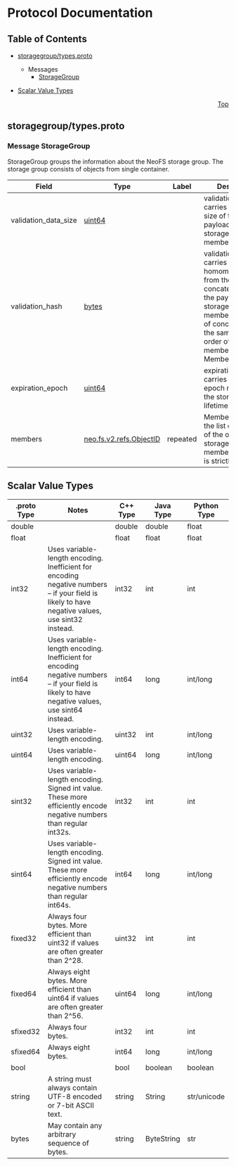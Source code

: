 # Protocol Documentation
<a name="top"></a>

## Table of Contents

- [storagegroup/types.proto](#storagegroup/types.proto)

  - Messages
    - [StorageGroup](#neo.fs.v2.storagegroup.StorageGroup)
    

- [Scalar Value Types](#scalar-value-types)



<a name="storagegroup/types.proto"></a>
<p align="right"><a href="#top">Top</a></p>

## storagegroup/types.proto


 <!-- end services -->


<a name="neo.fs.v2.storagegroup.StorageGroup"></a>

### Message StorageGroup
StorageGroup groups the information about the NeoFS storage group.
The storage group consists of objects from single container.


| Field | Type | Label | Description |
| ----- | ---- | ----- | ----------- |
| validation_data_size | [uint64](#uint64) |  | validation_data_size carries the total size of the payloads of the storage group members. |
| validation_hash | [bytes](#bytes) |  | validation_hash carries homomorphic hash from the concatenation of the payloads of the storage group members The order of concatenation is the same as the order of the members in the Members field. |
| expiration_epoch | [uint64](#uint64) |  | expiration_epoch carries last NeoFS epoch number of the storage group lifetime. |
| members | [neo.fs.v2.refs.ObjectID](#neo.fs.v2.refs.ObjectID) | repeated | Members carries the list of identifiers of the object storage group members. The list is strictly ordered. |

 <!-- end messages -->

 <!-- end enums -->



## Scalar Value Types

| .proto Type | Notes | C++ Type | Java Type | Python Type |
| ----------- | ----- | -------- | --------- | ----------- |
| <a name="double" /> double |  | double | double | float |
| <a name="float" /> float |  | float | float | float |
| <a name="int32" /> int32 | Uses variable-length encoding. Inefficient for encoding negative numbers – if your field is likely to have negative values, use sint32 instead. | int32 | int | int |
| <a name="int64" /> int64 | Uses variable-length encoding. Inefficient for encoding negative numbers – if your field is likely to have negative values, use sint64 instead. | int64 | long | int/long |
| <a name="uint32" /> uint32 | Uses variable-length encoding. | uint32 | int | int/long |
| <a name="uint64" /> uint64 | Uses variable-length encoding. | uint64 | long | int/long |
| <a name="sint32" /> sint32 | Uses variable-length encoding. Signed int value. These more efficiently encode negative numbers than regular int32s. | int32 | int | int |
| <a name="sint64" /> sint64 | Uses variable-length encoding. Signed int value. These more efficiently encode negative numbers than regular int64s. | int64 | long | int/long |
| <a name="fixed32" /> fixed32 | Always four bytes. More efficient than uint32 if values are often greater than 2^28. | uint32 | int | int |
| <a name="fixed64" /> fixed64 | Always eight bytes. More efficient than uint64 if values are often greater than 2^56. | uint64 | long | int/long |
| <a name="sfixed32" /> sfixed32 | Always four bytes. | int32 | int | int |
| <a name="sfixed64" /> sfixed64 | Always eight bytes. | int64 | long | int/long |
| <a name="bool" /> bool |  | bool | boolean | boolean |
| <a name="string" /> string | A string must always contain UTF-8 encoded or 7-bit ASCII text. | string | String | str/unicode |
| <a name="bytes" /> bytes | May contain any arbitrary sequence of bytes. | string | ByteString | str |

